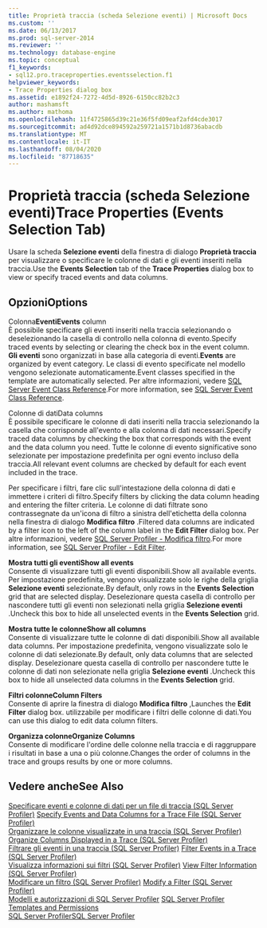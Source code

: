 ```yaml
---
title: Proprietà traccia (scheda Selezione eventi) | Microsoft Docs
ms.custom: ''
ms.date: 06/13/2017
ms.prod: sql-server-2014
ms.reviewer: ''
ms.technology: database-engine
ms.topic: conceptual
f1_keywords:
- sql12.pro.traceproperties.eventsselection.f1
helpviewer_keywords:
- Trace Properties dialog box
ms.assetid: e1892f24-7272-4d5d-8926-6150cc82b2c3
author: mashamsft
ms.author: mathoma
ms.openlocfilehash: 11f4725865d39c21e36f5fd09eaf2afd4cde3017
ms.sourcegitcommit: ad4d92dce894592a259721a1571b1d8736abacdb
ms.translationtype: MT
ms.contentlocale: it-IT
ms.lasthandoff: 08/04/2020
ms.locfileid: "87718635"
---
```

# <a name="trace-properties-events-selection-tab"></a><span data-ttu-id="4309f-102">Proprietà traccia (scheda Selezione eventi)</span><span class="sxs-lookup"><span data-stu-id="4309f-102">Trace Properties (Events Selection Tab)</span></span>
  <span data-ttu-id="4309f-103">Usare la scheda **Selezione eventi** della finestra di dialogo **Proprietà traccia** per visualizzare o specificare le colonne di dati e gli eventi inseriti nella traccia.</span><span class="sxs-lookup"><span data-stu-id="4309f-103">Use the **Events Selection** tab of the **Trace Properties** dialog box to view or specify traced events and data columns.</span></span>  
  
## <a name="options"></a><span data-ttu-id="4309f-104">Opzioni</span><span class="sxs-lookup"><span data-stu-id="4309f-104">Options</span></span>  
 <span data-ttu-id="4309f-105">Colonna**Eventi**</span><span class="sxs-lookup"><span data-stu-id="4309f-105">**Events** column</span></span>  
 <span data-ttu-id="4309f-106">È possibile specificare gli eventi inseriti nella traccia selezionando o deselezionando la casella di controllo nella colonna di evento.</span><span class="sxs-lookup"><span data-stu-id="4309f-106">Specify traced events by selecting or clearing the check box in the event column.</span></span> <span data-ttu-id="4309f-107">**Gli eventi** sono organizzati in base alla categoria di eventi.</span><span class="sxs-lookup"><span data-stu-id="4309f-107">**Events** are organized by event category.</span></span> <span data-ttu-id="4309f-108">Le classi di evento specificate nel modello vengono selezionate automaticamente.</span><span class="sxs-lookup"><span data-stu-id="4309f-108">Event classes specified in the template are automatically selected.</span></span> <span data-ttu-id="4309f-109">Per altre informazioni, vedere [SQL Server Event Class Reference](../relational-databases/event-classes/sql-server-event-class-reference.md).</span><span class="sxs-lookup"><span data-stu-id="4309f-109">For more information, see [SQL Server Event Class Reference](../relational-databases/event-classes/sql-server-event-class-reference.md).</span></span>  
  
 <span data-ttu-id="4309f-110">Colonne di dati</span><span class="sxs-lookup"><span data-stu-id="4309f-110">Data columns</span></span>  
 <span data-ttu-id="4309f-111">È possibile specificare le colonne di dati inseriti nella traccia selezionando la casella che corrisponde all'evento e alla colonna di dati necessari.</span><span class="sxs-lookup"><span data-stu-id="4309f-111">Specify traced data columns by checking the box that corresponds with the event and the data column you need.</span></span> <span data-ttu-id="4309f-112">Tutte le colonne di evento significative sono selezionate per impostazione predefinita per ogni evento incluso della traccia.</span><span class="sxs-lookup"><span data-stu-id="4309f-112">All relevant event columns are checked by default for each event included in the trace.</span></span>  
  
 <span data-ttu-id="4309f-113">Per specificare i filtri, fare clic sull'intestazione della colonna di dati e immettere i criteri di filtro.</span><span class="sxs-lookup"><span data-stu-id="4309f-113">Specify filters by clicking the data column heading and entering the filter criteria.</span></span> <span data-ttu-id="4309f-114">Le colonne di dati filtrate sono contrassegnate da un'icona di filtro a sinistra dell'etichetta della colonna nella finestra di dialogo **Modifica filtro** .</span><span class="sxs-lookup"><span data-stu-id="4309f-114">Filtered data columns are indicated by a filter icon to the left of the column label in the **Edit Filter** dialog box.</span></span> <span data-ttu-id="4309f-115">Per altre informazioni, vedere [SQL Server Profiler - Modifica filtro](../../2014/database-engine/sql-server-profiler-edit-filter.md).</span><span class="sxs-lookup"><span data-stu-id="4309f-115">For more information, see [SQL Server Profiler - Edit Filter](../../2014/database-engine/sql-server-profiler-edit-filter.md).</span></span>  
  
 <span data-ttu-id="4309f-116">**Mostra tutti gli eventi**</span><span class="sxs-lookup"><span data-stu-id="4309f-116">**Show all events**</span></span>  
 <span data-ttu-id="4309f-117">Consente di visualizzare tutti gli eventi disponibili.</span><span class="sxs-lookup"><span data-stu-id="4309f-117">Show all available events.</span></span> <span data-ttu-id="4309f-118">Per impostazione predefinita, vengono visualizzate solo le righe della griglia **Selezione eventi** selezionate.</span><span class="sxs-lookup"><span data-stu-id="4309f-118">By default, only rows in the **Events Selection** grid that are selected display.</span></span> <span data-ttu-id="4309f-119">Deselezionare questa casella di controllo per nascondere tutti gli eventi non selezionati nella griglia **Selezione eventi** .</span><span class="sxs-lookup"><span data-stu-id="4309f-119">Uncheck this box to hide all unselected events in the **Events Selection** grid.</span></span>  
  
 <span data-ttu-id="4309f-120">**Mostra tutte le colonne**</span><span class="sxs-lookup"><span data-stu-id="4309f-120">**Show all columns**</span></span>  
 <span data-ttu-id="4309f-121">Consente di visualizzare tutte le colonne di dati disponibili.</span><span class="sxs-lookup"><span data-stu-id="4309f-121">Show all available data columns.</span></span> <span data-ttu-id="4309f-122">Per impostazione predefinita, vengono visualizzate solo le colonne di dati selezionate.</span><span class="sxs-lookup"><span data-stu-id="4309f-122">By default, only data columns that are selected display.</span></span> <span data-ttu-id="4309f-123">Deselezionare questa casella di controllo per nascondere tutte le colonne di dati non selezionate nella griglia **Selezione eventi** .</span><span class="sxs-lookup"><span data-stu-id="4309f-123">Uncheck this box to hide all unselected data columns in the **Events Selection** grid.</span></span>  
  
 <span data-ttu-id="4309f-124">**Filtri colonne**</span><span class="sxs-lookup"><span data-stu-id="4309f-124">**Column Filters**</span></span>  
 <span data-ttu-id="4309f-125">Consente di aprire la finestra di dialogo **Modifica filtro** ,</span><span class="sxs-lookup"><span data-stu-id="4309f-125">Launches the **Edit Filter** dialog box.</span></span> <span data-ttu-id="4309f-126">utilizzabile per modificare i filtri delle colonne di dati.</span><span class="sxs-lookup"><span data-stu-id="4309f-126">You can use this dialog to edit data column filters.</span></span>  
  
 <span data-ttu-id="4309f-127">**Organizza colonne**</span><span class="sxs-lookup"><span data-stu-id="4309f-127">**Organize Columns**</span></span>  
 <span data-ttu-id="4309f-128">Consente di modificare l'ordine delle colonne nella traccia e di raggruppare i risultati in base a una o più colonne.</span><span class="sxs-lookup"><span data-stu-id="4309f-128">Changes the order of columns in the trace and groups results by one or more columns.</span></span>  
  
## <a name="see-also"></a><span data-ttu-id="4309f-129">Vedere anche</span><span class="sxs-lookup"><span data-stu-id="4309f-129">See Also</span></span>  
 <span data-ttu-id="4309f-130">[Specificare eventi e colonne di dati per un file di traccia &#40;SQL Server Profiler&#41;](../tools/sql-server-profiler/specify-events-and-data-columns-for-a-trace-file-sql-server-profiler.md) </span><span class="sxs-lookup"><span data-stu-id="4309f-130">[Specify Events and Data Columns for a Trace File &#40;SQL Server Profiler&#41;](../tools/sql-server-profiler/specify-events-and-data-columns-for-a-trace-file-sql-server-profiler.md) </span></span>  
 <span data-ttu-id="4309f-131">[Organizzare le colonne visualizzate in una traccia &#40;SQL Server Profiler&#41;](../tools/sql-server-profiler/organize-columns-displayed-in-a-trace-sql-server-profiler.md) </span><span class="sxs-lookup"><span data-stu-id="4309f-131">[Organize Columns Displayed in a Trace &#40;SQL Server Profiler&#41;](../tools/sql-server-profiler/organize-columns-displayed-in-a-trace-sql-server-profiler.md) </span></span>  
 <span data-ttu-id="4309f-132">[Filtrare gli eventi in una traccia &#40;SQL Server Profiler&#41;](../tools/sql-server-profiler/filter-events-in-a-trace-sql-server-profiler.md) </span><span class="sxs-lookup"><span data-stu-id="4309f-132">[Filter Events in a Trace &#40;SQL Server Profiler&#41;](../tools/sql-server-profiler/filter-events-in-a-trace-sql-server-profiler.md) </span></span>  
 <span data-ttu-id="4309f-133">[Visualizza informazioni sui filtri &#40;SQL Server Profiler&#41;](../tools/sql-server-profiler/view-filter-information-sql-server-profiler.md) </span><span class="sxs-lookup"><span data-stu-id="4309f-133">[View Filter Information &#40;SQL Server Profiler&#41;](../tools/sql-server-profiler/view-filter-information-sql-server-profiler.md) </span></span>  
 <span data-ttu-id="4309f-134">[Modificare un filtro &#40;SQL Server Profiler&#41;](../tools/sql-server-profiler/modify-a-filter-sql-server-profiler.md) </span><span class="sxs-lookup"><span data-stu-id="4309f-134">[Modify a Filter &#40;SQL Server Profiler&#41;](../tools/sql-server-profiler/modify-a-filter-sql-server-profiler.md) </span></span>  
 <span data-ttu-id="4309f-135">[Modelli e autorizzazioni di SQL Server Profiler](../tools/sql-server-profiler/sql-server-profiler-templates-and-permissions.md) </span><span class="sxs-lookup"><span data-stu-id="4309f-135">[SQL Server Profiler Templates and Permissions](../tools/sql-server-profiler/sql-server-profiler-templates-and-permissions.md) </span></span>  
 [<span data-ttu-id="4309f-136">SQL Server Profiler</span><span class="sxs-lookup"><span data-stu-id="4309f-136">SQL Server Profiler</span></span>](../tools/sql-server-profiler/sql-server-profiler.md)  
  
  

